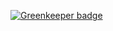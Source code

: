 

[![Greenkeeper badge](https://badges.greenkeeper.io/gsingh737/Node-Chat-app.svg)](https://greenkeeper.io/)